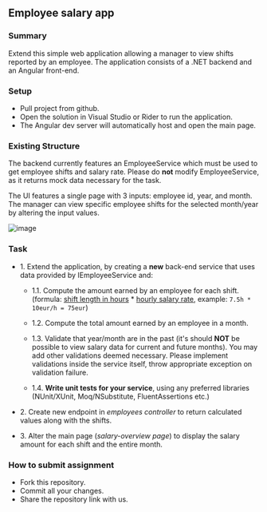 ## Employee salary app

### Summary
Extend this simple web application allowing a manager to view shifts reported by an employee. The application consists of a .NET backend and an Angular front-end.

### Setup
* Pull project from github.
* Open the solution in Visual Studio or Rider to run the application.
* The Angular dev server will automatically host and open the main page.

### Existing Structure
The backend currently features an EmployeeService which must be used to get employee shifts and salary rate. Please do **not** modify EmployeeService, as it returns mock data necessary for the task.

The UI features a single page with 3 inputs: employee id, year, and month. The manager can view specific employee shifts for the selected month/year by altering the input values.

![image](https://github.com/AkimsP-Visma/Visma.EmployeeSalaryApp/assets/74917569/4ecf5320-455f-41f6-806c-f80730c6118e)

### Task
* 1\. Extend the application, by creating a **new** back-end service that uses data provided by IEmployeeService and:

  * 1.1\. Compute the amount earned by an employee for each shift.<br>
    (formula: <ins>shift length in hours</ins> * <ins>hourly salary rate</ins>, example: `7.5h * 10eur/h = 75eur`)

  * 1.2\. Compute the total amount earned by an employee in a month.

  * 1.3\. Validate that year/month are in the past (it's should **NOT** be possible to view salary data for current and future months). You may add other validations deemed necessary. Please implement validations inside the service itself, throw appropriate exception on validation failure.

  * 1.4\. **Write unit tests for your service**, using any preferred libraries (NUnit/XUnit, Moq/NSubstitute, FluentAssertions etc.)


* 2\. Create new endpoint in *employees controller* to return calculated values along with the shifts.

* 3\. Alter the main page (*salary-overview page*) to display the salary amount for each shift and the entire month.

### How to submit assignment
* Fork this repository.
* Commit all your changes.
* Share the repository link with us.
